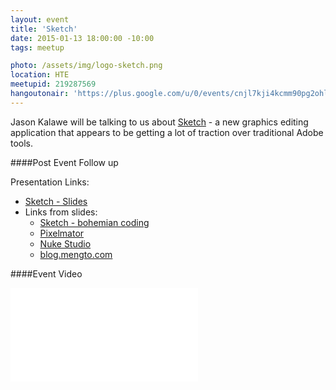 ```yaml
---
layout: event
title: 'Sketch'
date: 2015-01-13 18:00:00 -10:00
tags: meetup

photo: /assets/img/logo-sketch.png
location: HTE
meetupid: 219287569
hangoutonair: 'https://plus.google.com/u/0/events/cnjl7kji4kcmm90pg2ohlv7nhqc'
---
```


Jason Kalawe will be talking to us about [Sketch](http://bohemiancoding.com/sketch/) - a new graphics editing application that appears to be getting a lot of traction over traditional Adobe tools.

####Post Event Follow up

Presentation Links:

* [Sketch - Slides](http://www.slideshare.net/EdwardMeehan/sketch-refresh-hilo)
* Links from slides:
  * [Sketch - bohemian coding](http://bohemiancoding.com/sketch/)
  * [Pixelmator](http://www.pixelmator.com/)
  * [Nuke Studio](http://www.thefoundry.co.uk/products/nuke/?gclid=CMX20YColMMCFdGCfgodBWcA_w)
  * [blog.mengto.com](http://blog.mengto.com/)


####Event Video
<div class="embed-responsive embed-responsive-16by9">
  <iframe class="embed-responsive-item" src="//www.youtube.com/embed/XQVvseA1Ibw" frameborder="0" allowfullscreen></iframe>
</div>
